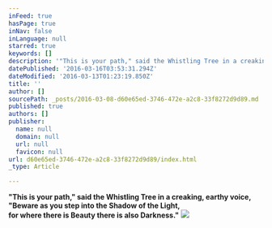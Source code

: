 ```yaml
---
inFeed: true
hasPage: true
inNav: false
inLanguage: null
starred: true
keywords: []
description: '"This is your path," said the Whistling Tree in a creaking, earthy voice, "Beware as you step into the Shadow of the Light, for where there is Beauty there is also Darkness."'
datePublished: '2016-03-16T03:53:31.294Z'
dateModified: '2016-03-13T01:23:19.850Z'
title: ''
author: []
sourcePath: _posts/2016-03-08-d60e65ed-3746-472e-a2c8-33f8272d9d89.md
published: true
authors: []
publisher:
  name: null
  domain: null
  url: null
  favicon: null
url: d60e65ed-3746-472e-a2c8-33f8272d9d89/index.html
_type: Article

---
```

**"This is your path," said the Whistling Tree in a creaking, earthy voice, "Beware as you step into the Shadow of the Light,   
for where there is Beauty there is also Darkness."**
![](https://s3-us-west-2.amazonaws.com/the-grid-img/p/f1d1f5a53a776e574c9467b09f3435abb07269da.jpg)